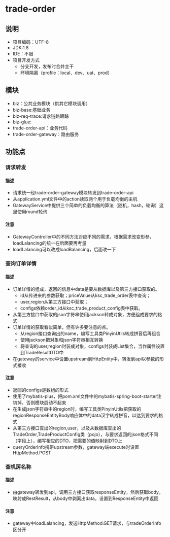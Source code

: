 #  trade-order



## 说明

* 项目编码：UTF-8
* JDK:1.8
* IDE：不限
* 项目开发方式  
  - 分支开发，发布时合并主干
  - 环境隔离（profile：local、dev、uat、prod）

## 模块

* biz：公共业务模块（供其它模块调用）<br/>
* biz-base:基础业务 <br/>
* biz-req-trace:请求链路跟踪<br/>
* biz-glue:<br/>
* trade-order-api：业务代码 <br/>
* trade-order-gateway：路由服务 <br/>


## 功能点

### 请求转发

#### 描述
* 请求统一经trade-order-gateway模块转发到trade-order-api
* 从application.yml文件中的action读取两个用于负载均衡的主机
* GatewayService中提供三个简单的负载均衡的算法（随机，hash，轮询）这里使用round轮询

#### 注意
* GatewayController中的不同方法对应不同的需求，根据需求改变形参，loadLalancing的统一在后面要再考量
* loadLalancing可以改成loadBalancing，后面改一下

### 查询订单详情

#### 描述
* 订单详情的组成，返回的信息中data是要从数据库以及第三方接口获取的。
  - id从传进来的参数获取；priceValue从ksc_trade_order表中查询；
  - user,region从第三方接口中获取；
  - configs依赖order_id从ksc_trade_product_config表中获取。
* 从第三方接口中获取的json字符串使用jackson转成对象，方便组成要求的格式
* 订单详情的获取看似简单，但有许多要注意的点。
  - 从region接口查询出的name，编写工具类PinyinUtils转成拼音后再组合
  - 使用jackson把对象和json字符串相互转换
  - 将查询的user,region封装成对象，configs封装成List集合，当作属性设置到TradeResultDTO中
* 在gateway的service中设置upstream到HttpEntity中，转发到api以参数的形式接收

#### 注意
* 返回的configs是数组的形式
* 使用了mybatis-plus，把pom.xml文件中的mybatis-spring-boot-starter注销掉，否则模块启动不起来
* 在生成json字符串中的region时，编写工具类PinyinUtils把获取的regionResponseEntityBody响应体中的data汉字转成拼音，以达到要求的格式
* 从第三方接口查出的region,user，以及从数据库查出的TradeOrder,TradeProductConfig类（pojo），与要求返回的json格式不同（字段上），编写相应的DTO，把需要的值映射到DTO上
* queryOrderInfo携带upstream参数，gateway端execute时设置HttpMethod.POST

### 查机房名称

#### 描述
* 由gateway转发到api，调用三方接口获取responseEntity，然后获取body，映射成RestResult，从body中剥离出data，设置到ResponseEntity中返回

#### 注意
* gateway中loadLalancing，发送HttpMethod.GET请求，与tradeOrderInfo区分开

